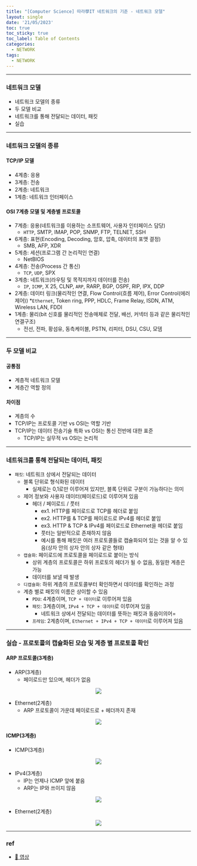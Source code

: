 ```yaml
---
title: "[Computer Science] 따라學IT 네트워크의 기준 - 네트워크 모델"
layout: single
date: '21/05/2023'
toc: true
toc_sticky: true
toc_label: Table of Contents
categories:
  - NETWORK
tags:
  - NETWORK
---
```


---
### 네트워크 모델
* 네트워크 모델의 종류
* 두 모델 비교
* 네트워크를 통해 전달되는 데이터, 패킷
* 실습

---
### 네트워크 모델의 종류
#### TCP/IP 모델
* 4계층: 응용
* 3계층: 전송
* 2계층: 네트워크
* 1계층: 네트워크 인터페이스

#### OSI 7계층 모델 및 계층별 프로토콜
* 7계층: 응용(네트워크를 이용하는 소프트웨어, 사용자 인터페이스 담당)
  * `HTTP`, SMTP, IMAP, POP, SNMP, FTP, TELNET, SSH
* 6계층: 표현(Encoding, Decoding, 암호, 압축, 데이터의 포맷 결정)
  * SMB, AFP, XDR
* 5계층: 세션(프로그램 간 논리적인 연결)
  * NetBIOS
* 4계층: 전송(Process 간 통신)
  * `TCP`, `UDP`, SPX
* 3계층: 네트워크(라우팅 및 목적지까지 데이터를 전송)
  * `IP`, `ICMP`, X 25, CLNP, `ARP`, RARP, BGP, OSPF, RIP, IPX, DDP
* 2계층: 데이터 링크(물리적인 연결, Flow Control(흐름 제어), Error Control(에러 제어))
  *`Ethernet`, Token ring, PPP, HDLC, Frame Relay, ISDN, ATM, Wireless LAN, FDDI
* 1계층: 물리(bit 신호를 물리적인 전송매체로 전달, 배선, 커넥터 등과 같은 물리적인 연결구조)
  * 전선, 전파, 황섬유, 동측케이블, PSTN, 리피터, DSU, CSU, 모뎀

---

### 두 모델 비교
#### 공통점
* 계층적 네트워크 모델
* 계층간 역할 정의

#### 차이점
* 계층의 수
* TCP/IP는 프로토콜 기반 vs OSI는 역할 기반
* TCP/IP는 데이터 전송기술 특화 vs OSI는 통신 전반에 대한 표준
  * TCP/IP는 실무적 vs OSI는 논리적

---

### 네트워크를 통해 전달되는 데이터, 패킷
* `패킷`: 네트워크 상에서 전달되는 데이터
  * 블록 단위로 형식화된 데이터
    * 실제로는 0,1로만 이루어져 있지만, 블록 단위로 구분이 가능하다는 의미
  * 제어 정보와 사용자 데이터(페이로드)로 이루어져 있음
    * 헤더 / 페이로드 / 풋터
      * ex1. HTTP를 페이로드로 TCP를 헤더로 붙임
      * ex2. HTTP를 & TCP를 페이로드로 IPv4를 헤더로 붙임
      * ex3. HTTP & TCP & IPv4를 페이로드로 Ethernet을 헤더로 붙임
      * 풋터는 일반적으로 존재하지 않음
      * 예시를 통해 패킷은 여러 프로토콜들로 캡슐화되어 있는 것을 알 수 있음(상자 안의 상자 안의 상자 같은 형태)
  * `캡슐화`: 페이로드에 프로토콜을 페이로드로 붙이는 방식
    * 상위 계층의 프로토콜은 하위 프로토의 헤더가 될 수 없음, 동일한 계층은 가능
    * 데이터를 보낼 때 발생
  * `디캡슐화`: 하위 계층의 프로토콜부터 확인하면서 데이터를 확인하는 과정
  * 계층 별로 패킷의 이름은 상이할 수 있음
    * `PDU`: 4계층이며, `TCP + 데이터`로 이루어져 있음
    * `패킷`: 3계층이며, `IPv4 + TCP + 데이터`로 이루어져 있음
      * 네트워크 상에서 전달되는 데이터를 뜻하는 패킷과 동음이의어=
    * `프레임`: 2계층이며, `Ethernet + IPv4 + TCP + 데이터`로 이루어져 있음

---

### 실습 - 프로토콜의 캡슐화된 모습 및 계층 별 프로토콜 확인
#### ARP 프로토콜(3계층)
* ARP(3계층)
  * 페이로드만 있으며, 헤더가 없음
<p align="center">
    <img src="/img/computer_science/network/wireshark2.png" align="center">
</p>

* Ethernet(2계층)
  * ARP 프로토콜이 가운데 페이로드로 + 헤더까지 존재
<p align="center">
    <img src="/img/computer_science/network/wireshark3.png" align="center">
</p>

#### ICMP(3계층)
* ICMP(3계층)
<p align="center">
    <img src="/img/computer_science/network/wireshark4.png" align="center">
</p>

* IPv4(3계층)
  * IP는 언제나 ICMP 앞에 붙음
  * ARP는 IP와 쓰이지 않음
<p align="center">
    <img src="/img/computer_science/network/wireshark5.png" align="center">
</p>

* Ethernet(2계층)
<p align="center">
    <img src="/img/computer_science/network/wireshark6.png" align="center">
</p>

---

### ref
* [🔗 영상](https://www.youtube.com/watch?v=y9nlT52SAcg&list=PL0d8NnikouEWcF1jJueLdjRIC4HsUlULi&index=4)